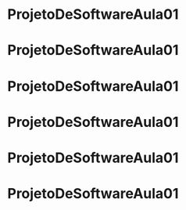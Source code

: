 # ProjetoDeSoftwareAula01
# ProjetoDeSoftwareAula01
# ProjetoDeSoftwareAula01
# ProjetoDeSoftwareAula01
# ProjetoDeSoftwareAula01
# ProjetoDeSoftwareAula01

